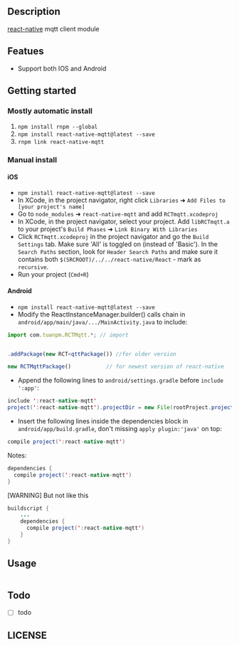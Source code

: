 

## Description

[react-native](https://github.com/facebook/react-native) mqtt client module 

## Featues
* Support both IOS and Android


## Getting started
### Mostly automatic install
1. `npm install rnpm --global`
2. `npm install react-native-mqtt@latest --save`
3. `rnpm link react-native-mqtt`

### Manual install
#### iOS
- `npm install react-native-mqtt@latest --save`
-  In XCode, in the project navigator, right click `Libraries` ➜ `Add Files to [your project's name]`
- Go to `node_modules` ➜ `react-native-mqtt` and add `RCTmqtt.xcodeproj`
- In XCode, in the project navigator, select your project. Add `libRCTmqtt.a` to your project's `Build Phases` ➜ `Link Binary With Libraries`
- Click `RCTmqtt.xcodeproj` in the project navigator and go the `Build Settings` tab. Make sure 'All' is toggled on (instead of 'Basic'). In the `Search Paths` section, look for `Header Search Paths` and make sure it contains both `$(SRCROOT)/../../react-native/React` - mark  as `recursive`.
- Run your project (`Cmd+R`)


#### Android

-  `npm install react-native-mqtt@latest --save`
-   Modify the ReactInstanceManager.builder() calls chain in `android/app/main/java/.../MainActivity.java` to include:

```javascript
import com.tuanpm.RCTMqtt.*; // import


.addPackage(new RCT<qttPackage()) //for older version

new RCTMqttPackage()           // for newest version of react-native
```

-  Append the following lines to `android/settings.gradle` before `include ':app'`:

```java
include ':react-native-mqtt'
project(':react-native-mqtt').projectDir = new File(rootProject.projectDir,  '../node_modules/react-native-mqtt/android')
```

- Insert the following lines inside the dependencies block in `android/app/build.gradle`, don't missing `apply plugin:'java'` on top:

```java
compile project(':react-native-mqtt')
```

Notes:

```java
dependencies {
  compile project(':react-native-mqtt')
}
```

[WARNING]
But not like this

```java
buildscript {
    ...
    dependencies {
      compile project(':react-native-mqtt')
    }
}
```

## Usage

```javascript

```

## Todo

* [ ] todo


## LICENSE

```

```
